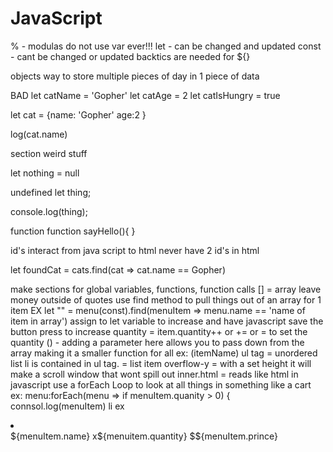 # JavaScript

% - modulas
do not use var ever!!!
let - can be changed and updated
const - cant be changed or updated
backtics are needed for ${}

objects
  way to store multiple pieces of day in 1 piece of data

BAD
let catName = 'Gopher'
let catAge = 2
let catIsHungry = true

let cat = 
{name: 'Gopher'
age:2
}

log(cat.name)

section weird stuff

let nothing = null

undefined
let thing; 

console.log(thing);

function
function sayHello(){
}

id's interact from java script to html
never have 2 id's in html


let foundCat = cats.find(cat => cat.name == Gopher)


make sections for global variables, functions, function calls
[] = array
leave money outside of quotes 
use find method to pull things out of an array for 1 item
EX
let "" = menu(const).find(menuItem => menu.name == 'name of item in array')
  assign to let variable to increase and have javascript save the button press
  to increase quantity = item.quantity++ or += or = to set the quantity 
() - adding a parameter here allows you to pass down from the array making it a smaller function for all
  ex: (itemName)
  ul tag = unordered list
  li is contained in ul tag. = list item
  overflow-y = with a set height it will make a scroll window that wont spill out
  inner.html = reads like html in javascript
  use a forEach Loop to look at all things in something like a cart
  ex: menu:forEach(menu =>
  if menuItem.quanity > 0) {
    connsol.log(menuItem)
  li ex

  <li>
  <div>
  <spam>${menuItem.name} x${menuitem.quantity}<span>
  <span>$${menuItem.prince}<span>


